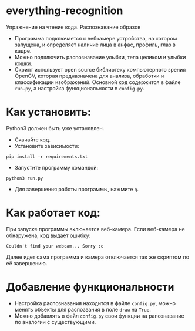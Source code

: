 # everything-recognition
Упражнение на чтение кода. Распознавание образов

- Программа подключается к вебкамере устройства, на котором запущена, и определяет наличие лица в анфас, профиль, глаз в кадре. 
- Можно подключить распознавание улыбки, тела целиком и улыбки кошки.
- Скрипт использует open source библиотеку компьютерного зрения OpenCV, которая предназначена для анализа,
  обработки и классификации изображений. Основной код содержится в файле `run.py`, а настройка функциональности в `config.py`.

# Как установить:

Python3 должен быть уже установлен. 
- Скачайте код.
- Установите зависимости:
```
pip install -r requirements.txt
```
- Запустите программу командой:  
```
python3 run.py
```
- Для завершения работы программы, нажмите `q`.

# Как работает код:

При запуске программы включается веб-камера. Если веб-камера не обнаружена, код выдает ошибку:  
```
Couldn't find your webcam... Sorry :c
```
Далее идет сама программа и камера отключается так же скриптом по её завершению. 

# Добавление функциональности

- Настройка распознавания находится в файле `config.py`, можно менять объекты для распозвания в поле `draw` на `True`.
- Можно добавлять в файл `config.py` свои функции на рапознавание по аналогии с существующими.
